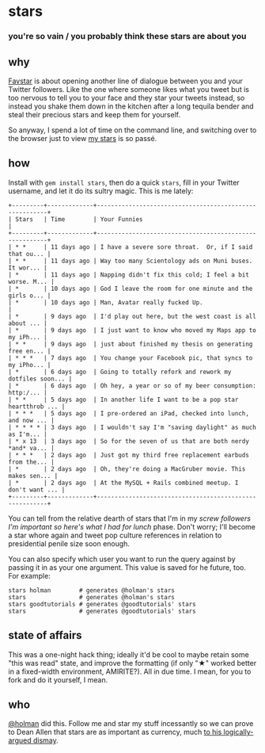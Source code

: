 # stars
### you're so vain / you probably think these stars are about you

## why

[Favstar](http://favstar.fm) is about opening another line of dialogue between you and your Twitter followers. Like the one where someone likes what you tweet but is too nervous to tell you to your face and they star your tweets instead, so instead you shake them down in the kitchen after a long tequila bender and steal their precious stars and keep them for yourself.

So anyway, I spend a lot of time on the command line, and switching over to the browser just to view [my stars](http://favstar.fm/users/holman) is so passé.

## how

Install with `gem install stars`, then do a quick `stars`, fill in your Twitter username, and let it do its sultry magic. This is me lately:

    +---------+-------------+--------------------------------------------------------+
    | Stars   | Time        | Your Funnies                                           |
    +---------+-------------+--------------------------------------------------------+
    | * *     | 11 days ago | I have a severe sore throat.  Or, if I said that ou... |
    | * *     | 11 days ago | Way too many Scientology ads on Muni buses.  It wor... |
    | *       | 11 days ago | Napping didn't fix this cold; I feel a bit worse. M... |
    | *       | 10 days ago | God I leave the room for one minute and the girls o... |
    | *       | 10 days ago | Man, Avatar really fucked Up.                          |
    | *       | 9 days ago  | I'd play out here, but the west coast is all about ... |
    | *       | 9 days ago  | I just want to know who moved my Maps app to my iPh... |
    | * *     | 9 days ago  | just about finished my thesis on generating free en... |
    | * * *   | 7 days ago  | You change your Facebook pic, that syncs to my iPho... |
    | *       | 6 days ago  | Going to totally refork and rework my dotfiles soon... |
    | *       | 6 days ago  | Oh hey, a year or so of my beer consumption: http:/... |
    | * *     | 5 days ago  | In another life I want to be a pop star heartthrob ... |
    | * * *   | 5 days ago  | I pre-ordered an iPad, checked into lunch, and now ... |
    | * * * * | 3 days ago  | I wouldn't say I'm "saving daylight" as much as I'm... |
    | * x 13  | 3 days ago  | So for the seven of us that are both nerdy *and* va... |
    | * * *   | 2 days ago  | Just got my third free replacement earbuds from the... |
    | *       | 2 days ago  | Oh, they're doing a MacGruber movie. This makes sen... |
    | *       | 2 days ago  | At the MySQL + Rails combined meetup. I don't want ... |
    +---------+-------------+--------------------------------------------------------+

You can tell from the relative dearth of stars that I'm in my *screw followers I'm important so here's what I had for lunch* phase. Don't worry; I'll become a star whore again and tweet pop culture references in relation to presidential penile size soon enough.

You can also specify which user you want to run the query against by passing it in as your one argument. This value is saved for he future, too. For example:

    stars holman        # generates @holman's stars
    stars               # generates @holman's stars
    stars goodtutorials # generates @goodtutorials' stars
    stars               # generates @goodtutorials' stars

## state of affairs

This was a one-night hack thing; ideally it'd be cool to maybe retain some "this was read" state, and improve the formatting (if only "★" worked better in a fixed-width environment, AMIRITE?). All in due time. I mean, for you to fork and do it yourself, I mean.

## who

[@holman](http://twitter.com/holman) did this. Follow me and star my stuff incessantly so we can prove to Dean Allen that stars are as important as currency, much [to his logically-argued dismay](http://favrd.textism.com/).